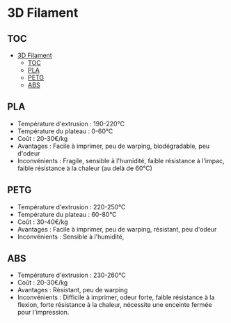 # 3D Filament

## TOC

- [3D Filament](#3d-filament)
  - [TOC](#toc)
  - [PLA](#pla)
  - [PETG](#petg)
  - [ABS](#abs)

## PLA

- Température d'extrusion : 190-220°C
- Température du plateau : 0-60°C
- Coût : 20-30€/kg
- Avantages : Facile à imprimer, peu de warping, biodégradable, peu d'odeur
- Inconvénients : Fragile, sensible à l'humidité, faible résistance à l'impac, faible résistance à la chaleur (au delà de 60°C)

## PETG

- Température d'extrusion : 220-250°C
- Température du plateau : 60-80°C
- Coût : 30-40€/kg
- Avantages : Facile à imprimer, peu de warping, résistant, peu d'odeur
- Inconvénients : Sensible à l'humidité,
  
## ABS

- Température d'extrusion : 230-260°C
- Coût : 20-30€/kg
- Avantages : Résistant, peu de warping
- Inconvénients : Difficile à imprimer, odeur forte, faible résistance à la flexion, forte résistance à la chaleur, nécessite une enceinte fermée pour l'impression.
